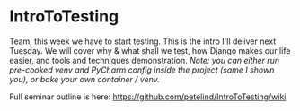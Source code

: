 # IntroToTesting
Team, this week we have to start testing. This is the intro I'll deliver next Tuesday. We will cover why &amp; what shall we test, how Django makes our life easier, and tools and techniques demonstration. 
*Note: you can either run pre-cooked venv and PyCharm config inside the project (same I shown you), or bake your own container / venv.*

Full seminar outline is here:
https://github.com/petelind/IntroToTesting/wiki
